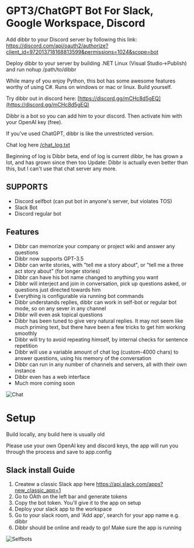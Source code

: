 # GPT3/ChatGPT Bot For Slack, Google Workspace, Discord

Add dibbr to your Discord server by following this link: https://discord.com/api/oauth2/authorize?client_id=972013718168813599&permissions=1024&scope=bot

Deploy dibbr to your server by building .NET Linux (Visual Studio->Publish) and run nohup /path/to/dibbr

While many of you enjoy Python, this bot has some awesome features worthy of using C#. Runs on windows or mac or linux. Build yourself. 

Try dibbr out in discord here: [https://discord.gg/mCHc8d5gEQ](https://discord.gg/mCHc8d5gEQ)

Dibbr is a bot so you can add him to your discord. Then activate him with your OpenAI key (free).

If you've used ChatGPT, dibbr is like the unrestricted version.

Chat log here 
[/chat_log.txt](https://github.com/thehemi/Dibbr/blob/master/chat_log_937151566266384394.txt)

Beginning of log is Dibbr beta, end of log is current dibbr, he has grown a lot, and has grown since then too
Update: Dibbr is actually even better than this, but I can't use that chat server any more.

## SUPPORTS
 * Discord selfbot (can put bot in anyone's server, but violates TOS)
 * Slack Bot
 * Discord regular bot

## Features
 * Dibbr can memorize your company or project wiki and answer any questions
 * Dibbr now supports GPT-3.5
 * Dibbr can write stories, with "tell me a story about", or "tell me a three act story about" (for longer stories)
 * Dibbr can have his bot name changed to anything you want
 * Dibbr will interject and join in conversation, pick up questions asked, or questions just directed towards him
 * Everything is configurable via running bot commands
 * Dibbr understands replies, dibbr can work in self-bot or regular bot mode, so on any sever in any channel
 * Dibbr will even ask topical questions
 * Dibbr has been tuned to give very natural replies. It may not seem like much priming text, but there have been a few tricks to get him working smoothly
 * Dibbr will try to avoid repeating himself, by internal checks for sentence repetition
 * Dibbr will use a variable amount of chat log (custom-4000 chars) to answer questions, using his memory of the conversation
 * Dibbr can run in any number of channels and servers, all with their own instance
 * Dibbr even has a web interface
 * Much more coming soon
 
![Chat](https://i.imgur.com/E2qjTw3.png)

# Setup

Build locally, any build here is usually old

Please use your own OpenAI key and discord keys, the app will run you through the process and save to app.config

## Slack install Guide
1. Createw a classic Slack app here https://api.slack.com/apps?new_classic_app=1
2. Go to OAth on the left bar and generate tokens
3. Copy the bot token. You'll give it to the app on setup 
4. Deploy your slack app to the workspace
5. Go to your slack room, and 'Add app', search for your app name e.g. dibbr
6. Dibbr should be online and ready to go! Make sure the app is running


![Selfbots](https://i.imgur.com/2mvBVVC.png)

